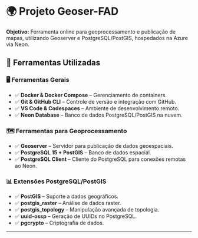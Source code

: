 # 🌍 Projeto Geoser-FAD

**Objetivo:** Ferramenta online para geoprocessamento e publicação de mapas, utilizando Geoserver e PostgreSQL/PostGIS, hospedados na Azure via Neon.

## 🔧 Ferramentas Utilizadas

### 🖥️ Ferramentas Gerais
- ✅ **Docker & Docker Compose** – Gerenciamento de containers.
- ✅ **Git & GitHub CLI** – Controle de versão e integração com GitHub.
- ✅ **VS Code & Codespaces** – Ambiente de desenvolvimento remoto.
- ✅ **Neon Database** – Banco de dados PostgreSQL/PostGIS na nuvem.

### 🗺️ Ferramentas para Geoprocessamento
- ✅ **Geoserver** – Servidor para publicação de dados geoespaciais.
- ✅ **PostgreSQL 15 + PostGIS** – Banco de dados espacial.
- ✅ **PostgreSQL Client** – Cliente do PostgreSQL para conexões remotas ao Neon.

### 📊 Extensões PostgreSQL/PostGIS
- ✅ **PostGIS** – Suporte a dados geográficos.
- ✅ **postgis_raster** – Análise de dados raster.
- ✅ **postgis_topology** – Manipulação avançada de topologia.
- ✅ **uuid-ossp** – Geração de UUIDs no PostgreSQL.
- ✅ **pgcrypto** – Criptografia de dados.

---
